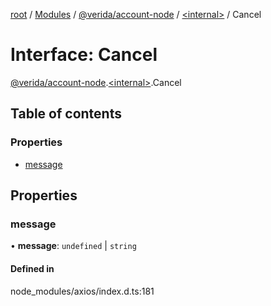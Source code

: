 [root](../README.md) / [Modules](../modules.md) / [@verida/account-node](../modules/verida_account_node.md) / [<internal\>](../modules/verida_account_node._internal_.md) / Cancel

# Interface: Cancel

[@verida/account-node](../modules/verida_account_node.md).[<internal\>](../modules/verida_account_node._internal_.md).Cancel

## Table of contents

### Properties

- [message](verida_account_node._internal_.Cancel.md#message)

## Properties

### message

• **message**: `undefined` \| `string`

#### Defined in

node_modules/axios/index.d.ts:181
